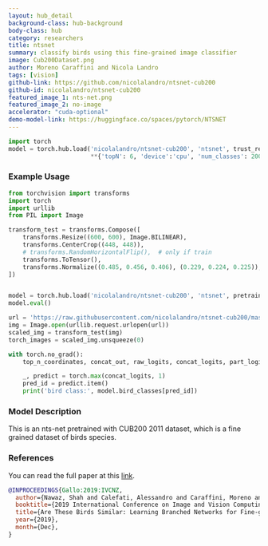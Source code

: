 ```yaml
---
layout: hub_detail
background-class: hub-background
body-class: hub
category: researchers
title: ntsnet
summary: classify birds using this fine-grained image classifier
image: Cub200Dataset.png
author: Moreno Caraffini and Nicola Landro
tags: [vision]
github-link: https://github.com/nicolalandro/ntsnet-cub200
github-id: nicolalandro/ntsnet-cub200
featured_image_1: nts-net.png
featured_image_2: no-image
accelerator: "cuda-optional"
demo-model-link: https://huggingface.co/spaces/pytorch/NTSNET
---
```


```python
import torch
model = torch.hub.load('nicolalandro/ntsnet-cub200', 'ntsnet', trust_repo=True, pretrained=True,
                       **{'topN': 6, 'device':'cpu', 'num_classes': 200})
```

### Example Usage

```python
from torchvision import transforms
import torch
import urllib
from PIL import Image

transform_test = transforms.Compose([
    transforms.Resize((600, 600), Image.BILINEAR),
    transforms.CenterCrop((448, 448)),
    # transforms.RandomHorizontalFlip(),  # only if train
    transforms.ToTensor(),
    transforms.Normalize((0.485, 0.456, 0.406), (0.229, 0.224, 0.225)),
])


model = torch.hub.load('nicolalandro/ntsnet-cub200', 'ntsnet', pretrained=True, **{'topN': 6, 'device':'cpu', 'num_classes': 200})
model.eval()

url = 'https://raw.githubusercontent.com/nicolalandro/ntsnet-cub200/master/images/nts-net.png'
img = Image.open(urllib.request.urlopen(url))
scaled_img = transform_test(img)
torch_images = scaled_img.unsqueeze(0)

with torch.no_grad():
    top_n_coordinates, concat_out, raw_logits, concat_logits, part_logits, top_n_index, top_n_prob = model(torch_images)

    _, predict = torch.max(concat_logits, 1)
    pred_id = predict.item()
    print('bird class:', model.bird_classes[pred_id])
```

### Model Description
This is an nts-net pretrained with CUB200 2011 dataset, which is a fine grained dataset of birds species.

### References
You can read the full paper at this [link](http://artelab.dista.uninsubria.it/res/research/papers/2019/2019-IVCNZ-Nawaz-Birds.pdf).
```bibtex
@INPROCEEDINGS{Gallo:2019:IVCNZ,
  author={Nawaz, Shah and Calefati, Alessandro and Caraffini, Moreno and Landro, Nicola and Gallo, Ignazio},
  booktitle={2019 International Conference on Image and Vision Computing New Zealand (IVCNZ 2019)},
  title={Are These Birds Similar: Learning Branched Networks for Fine-grained Representations},
  year={2019},
  month={Dec},
}
```
